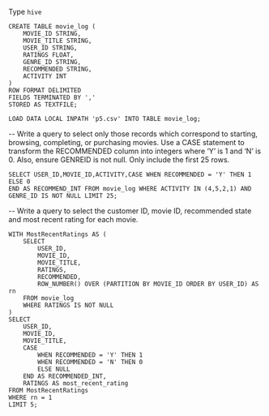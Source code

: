 Type ```hive```

```
CREATE TABLE movie_log (
    MOVIE_ID STRING,
    MOVIE_TITLE STRING,
    USER_ID STRING,
    RATINGS FLOAT,
    GENRE_ID STRING,
    RECOMMENDED STRING,
    ACTIVITY INT
)
ROW FORMAT DELIMITED
FIELDS TERMINATED BY ','
STORED AS TEXTFILE;

LOAD DATA LOCAL INPATH 'p5.csv' INTO TABLE movie_log;
```


-- Write a query to select only those records which correspond to starting, browsing, completing, or 
purchasing movies. Use a CASE statement to transform the RECOMMENDED column into 
integers where ‘Y’ is 1 and ‘N’ is 0. Also, ensure GENREID is not null. Only include the first 25 
rows.

```
SELECT USER_ID,MOVIE_ID,ACTIVITY,CASE WHEN RECOMMENDED = 'Y' THEN 1 ELSE 0
END AS RECOMMEND_INT FROM movie_log WHERE ACTIVITY IN (4,5,2,1) AND GENRE_ID IS NOT NULL LIMIT 25;
```

-- Write a query to select the customer ID, movie ID, recommended state and most recent rating for 
each movie. 
```
WITH MostRecentRatings AS (
    SELECT 
        USER_ID, 
        MOVIE_ID, 
        MOVIE_TITLE, 
        RATINGS, 
        RECOMMENDED, 
        ROW_NUMBER() OVER (PARTITION BY MOVIE_ID ORDER BY USER_ID) AS rn 
    FROM movie_log 
    WHERE RATINGS IS NOT NULL
) 
SELECT 
    USER_ID, 
    MOVIE_ID, 
    MOVIE_TITLE, 
    CASE 
        WHEN RECOMMENDED = 'Y' THEN 1 
        WHEN RECOMMENDED = 'N' THEN 0 
        ELSE NULL 
    END AS RECOMMENDED_INT, 
    RATINGS AS most_recent_rating 
FROM MostRecentRatings 
WHERE rn = 1 
LIMIT 5;
```

